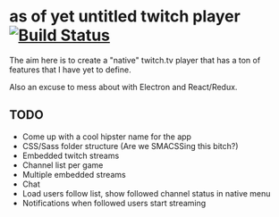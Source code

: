 # as of yet untitled twitch player [![Build Status](https://travis-ci.org/jimah/ElectronTwitchPrototype.svg)](https://travis-ci.org/jimah/ElectronTwitchPrototype)

The aim here is to create a "native" twitch.tv player that has a ton of features that I have yet to define.

Also an excuse to mess about with Electron and React/Redux.

## TODO

* Come up with a cool hipster name for the app
* CSS/Sass folder structure (Are we SMACSSing this bitch?)
* Embedded twitch streams
* Channel list per game
* Multiple embedded streams
* Chat
* Load users follow list, show followed channel status in native menu
* Notifications when followed users start streaming
